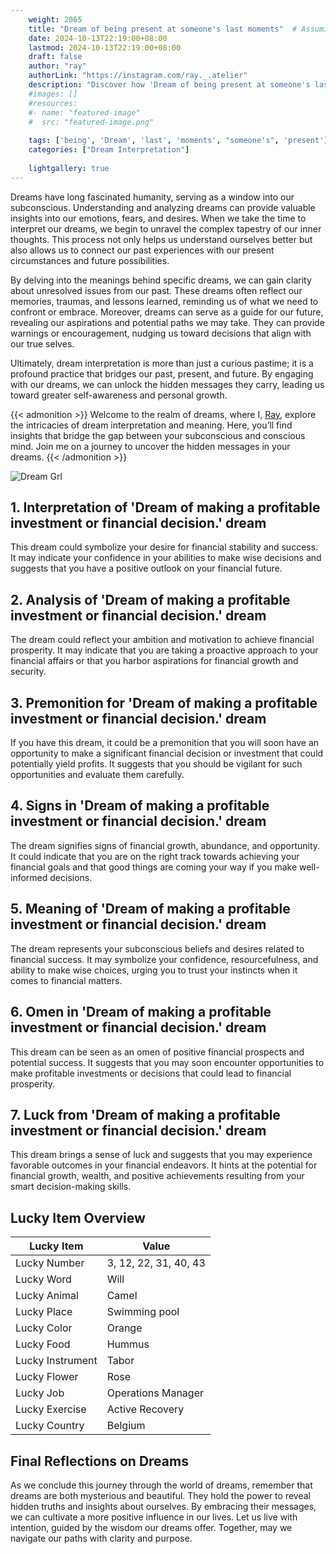```yaml
---
    weight: 2065
    title: "Dream of being present at someone's last moments"  # Assuming 'title' column exists
    date: 2024-10-13T22:19:00+08:00
    lastmod: 2024-10-13T22:19:00+08:00
    draft: false
    author: "ray"
    authorLink: "https://instagram.com/ray._.atelier"
    description: "Discover how 'Dream of being present at someone's last moments' can interpret your future and uncover its significant meanings in your life."
    #images: []
    #resources:
    #- name: "featured-image"
    #  src: "featured-image.png"
    
    tags: ['being', 'Dream', 'last', 'moments', "someone's", 'present']
    categories: ["Dream Interpretation"]
    
    lightgallery: true
---
```

    
Dreams have long fascinated humanity, serving as a window into our subconscious. Understanding and analyzing dreams can provide valuable insights into our emotions, fears, and desires. When we take the time to interpret our dreams, we begin to unravel the complex tapestry of our inner thoughts. This process not only helps us understand ourselves better but also allows us to connect our past experiences with our present circumstances and future possibilities.

By delving into the meanings behind specific dreams, we can gain clarity about unresolved issues from our past. These dreams often reflect our memories, traumas, and lessons learned, reminding us of what we need to confront or embrace. Moreover, dreams can serve as a guide for our future, revealing our aspirations and potential paths we may take. They can provide warnings or encouragement, nudging us toward decisions that align with our true selves.

Ultimately, dream interpretation is more than just a curious pastime; it is a profound practice that bridges our past, present, and future. By engaging with our dreams, we can unlock the hidden messages they carry, leading us toward greater self-awareness and personal growth.

{{< admonition >}}
Welcome to the realm of dreams, where I, [Ray](https://instagram.com/ray._.atelier), explore the intricacies of dream interpretation and meaning. Here, you’ll find insights that bridge the gap between your subconscious and conscious mind. Join me on a journey to uncover the hidden messages in your dreams.
{{< /admonition >}}

![Dream Grl](https://cdn.pixabay.com/photo/2017/11/02/03/35/gothic-2910057_1280.jpg "Dream Grl")

## 1. Interpretation of 'Dream of making a profitable investment or financial decision.' dream

This dream could symbolize your desire for financial stability and success. It may indicate your confidence in your abilities to make wise decisions and suggests that you have a positive outlook on your financial future.

## 2. Analysis of 'Dream of making a profitable investment or financial decision.' dream

The dream could reflect your ambition and motivation to achieve financial prosperity. It may indicate that you are taking a proactive approach to your financial affairs or that you harbor aspirations for financial growth and security.

## 3. Premonition for 'Dream of making a profitable investment or financial decision.' dream

If you have this dream, it could be a premonition that you will soon have an opportunity to make a significant financial decision or investment that could potentially yield profits. It suggests that you should be vigilant for such opportunities and evaluate them carefully.

## 4. Signs in 'Dream of making a profitable investment or financial decision.' dream

The dream signifies signs of financial growth, abundance, and opportunity. It could indicate that you are on the right track towards achieving your financial goals and that good things are coming your way if you make well-informed decisions.

## 5. Meaning of 'Dream of making a profitable investment or financial decision.' dream

The dream represents your subconscious beliefs and desires related to financial success. It may symbolize your confidence, resourcefulness, and ability to make wise choices, urging you to trust your instincts when it comes to financial matters.

## 6. Omen in 'Dream of making a profitable investment or financial decision.' dream

This dream can be seen as an omen of positive financial prospects and potential success. It suggests that you may soon encounter opportunities to make profitable investments or decisions that could lead to financial prosperity.

## 7. Luck from 'Dream of making a profitable investment or financial decision.' dream

This dream brings a sense of luck and suggests that you may experience favorable outcomes in your financial endeavors. It hints at the potential for financial growth, wealth, and positive achievements resulting from your smart decision-making skills.

## Lucky Item Overview
| Lucky Item          | Value              |
|---------------|--------------------|
| Lucky Number        | 3, 12, 22, 31, 40, 43  |
| Lucky Word          | Will |
| Lucky Animal        | Camel |
| Lucky Place         | Swimming pool     |
| Lucky Color         | Orange     |
| Lucky Food          | Hummus      |
| Lucky Instrument    | Tabor |
| Lucky Flower        | Rose    |
| Lucky Job           | Operations Manager       |
| Lucky Exercise      | Active Recovery  |
| Lucky Country       | Belgium    |


##  Final Reflections on Dreams

As we conclude this journey through the world of dreams, remember that dreams are both mysterious and beautiful. They hold the power to reveal hidden truths and insights about ourselves. By embracing their messages, we can cultivate a more positive influence in our lives. Let us live with intention, guided by the wisdom our dreams offer. Together, may we navigate our paths with clarity and purpose.
